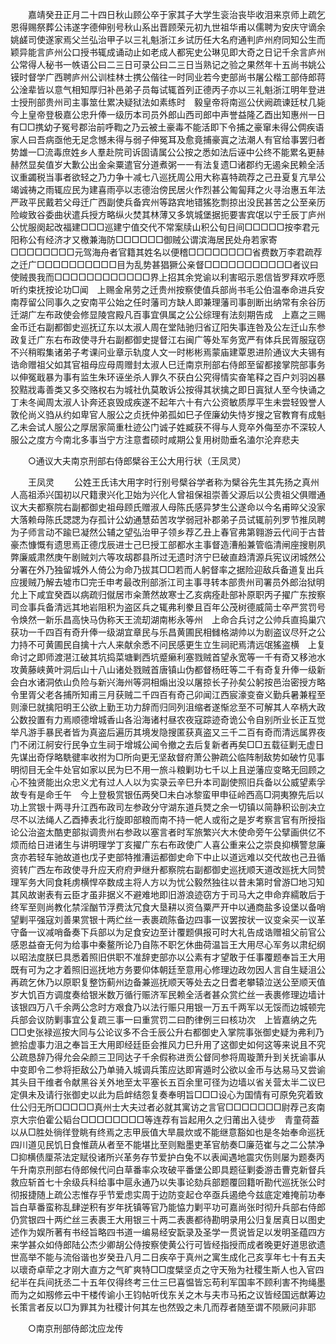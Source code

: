 <!-- { "loadSidebar": true } -->
　　嘉靖癸丑正月二十四日秋山顾公卒于家其子大学生衮治丧毕收泪来京师上疏乞　恩得赐祭葬公讳遂字德伸别号秋山系出晋顾荣元初九世祖华甫以儒聘为安庆守谪余姚鹾司使遂家焉父兰弘治甲子以三礼魁浙江乡试历任大名府通判庐州府同知公生而颖异能言庐州公口授书辄成诵动止如老成人都宪史公琳见即大奇之日记千余言庐州公常得人秘书一帙语公曰二三日可录公曰二三日当熟记之验之果然年十五尚书姚公镆时督学广西聘庐州公训桂林士携公偕往一时同业若今吏部尚书屠公楷工部侍郎蒋公淦辈皆以意气相知厚归补邑弟子员每试辄首列正德丙子亦以三礼魁浙江明年登进士授刑部贵州司主事筮仕累决疑狱法如素练时　毅皇帝将南巡公伏阙疏谏廷杖几毙　今上皇帝登极嘉公忠升俸一级历本司员外郎山西司郎中声誉益隆乙酉出知惠州一日有□□携幼子冤号郡治前呼鞫之乃云被土豪毒不能活即下令捕之豪窜未得公倜疾语家人曰吾病亟他无足念憾未得与弱子伸冤耳及愈竟捕豪寘之法潮人有官给事罢归者势雄一□流毒庶姓乡人羣赴院司诉固请属公公按之悉如法后诬中公终不能累名更赫赫然显矣值岁大歉公出金籴粟遣官分道煮粥一一有法复遗□诸郡约无遏籴民赖全活议重蠲税当事者欲轻之乃力争十减七八巡抚周公用大称喜特疏荐之己丑夏复亢旱公竭诚祷之雨辄应民为建喜雨亭以志德治傍民居火作烈甚公匍匐拜之火寻治惠五年法严政平民戴若父母迁广西副使兵备宾州等路宾地错猺犵剽掠出没民甚苦之公至亲历险峻致谷委曲状遣兵授方略纵火焚其林薄又多筑城堡据扼要害宾氓以宁壬辰丁庐州公忧服阕起改福建□□□巡建宁值交代不常案牍山积公旬日间□□□□□按李君元阳称公有经济才又檄兼海防□□□□□□御贼公谓滨海居民处舟若家寄□□□□□□□□元驾海舟者官籍其姓名以便稽□□□□□□□□省费数万李君疏荐之迁广□□□□□□□□□□目为乱势甚猖獗公亲督□□□□□□□□□□□者议曰使贼畏我而□□□□□□□□□□□□界上招其余党谕以利害昭示恩信皆罗拜欢呼愿听约束抚按论功□闻　上赐金帛劳之迁贵州按察使值兵部尚书毛公伯温奉命进兵安南荐留公同事久之安南平公始之任时藩司方缺人即兼理藩司事剖断出纳常有余谷历迁湖广左布政使会修显陵宫殿凡百事宜俱属之公公综理有法刻期告成　上嘉之三赐金币迁右副都御史巡抚辽东以太淑人周在堂陆驰归省辽阳失事连咎及公左迁山东参政复迁广东右布政使寻升右副都御史提督江右闽广等处军务宽严有体兵民胥服寇窃不兴稍暇集诸弟子考课问业章示轨度人文一时彬彬焉蒙庙建覃恩进阶通议大夫锡有　诰命赠祖父如其官祖母应母周赠封太淑人巳迁南京刑部右侍郎至留都接掌院部事务以伸冤戢暴为事有监生朱环诬坐杀人罪久不获白公究得情实奋笔释之百户刘羽凶暴狡黠戕毒善类又多交赂权右为城社仇莫敢诉公按得其状擒之即日寘狱人至今快诵之丁未冬闻周太淑人讣奔还哀毁成疾遂不起年六十有六公资敏质厚平生未尝轻毁誉人敦伦尚义驺从约如卑官人服公之贞抚仲弟孤如巳子侄廉幼失恃岁搜之官教育有成魁乙未会试人服公之厚居家简重杜迹公门诚子姓臧获不得与人竞卒外侮至亦不深较人服公之度方今南北多事当宁方注意耆硕时咸期公复用树勋垂名溘尔沦弃悲夫 

　　○通议大夫南京刑部右侍郎檗谷王公大用行状（王凤灵） 

　　王凤灵 
　　公姓王氏讳大用字时行别号檗谷学者称为檗谷先生其先扬之真州人高祖添兴国初以尺籍隶兴化卫始为兴化人曾祖保祖崇善父源后以公贵祖父俱赠通议大夫都察院右副都御史祖母顾氏赠淑人母陈氏感异梦生公遂命以今名甫晬父没家大落赖母陈氏諰諰为存孤计公幼通慧茹苦攻学弱冠补郡弟子员试辄前列罗节推凤聘为子师言动不踰巳凝然公辅之望弘治甲子领乡荐乙丑上春官弗第翱游云代间于古昔豪杰慷慨有遗思焉正德戊辰进士己巳授工部都水主事督造漕船兼管临清闸座搜剔夙弊廉威肃然庚午剧贼刘六等攻刼郡县所过无遗时济宁巳破直趋清源兵宪议闭城然公分署在外乃独留城外人倚公为命乃拔其□□若而人躬督率之据险迎敌兵备道复出兵应援贼乃解去墟市□完壬申考最改刑部浙江司主事寻转本部贵州司署员外郎治狱明允上下咸宜癸酉以病疏归僦居市籴萧然故寒士乙亥病痊赴部补原职丙子擢广东按察司佥事兵备清远其地岩阻积为盗区兵之辄弗利豢且百年公茂树德威简士卒严赏罚号令焕然一新乐昌高快马伪称天王流刧湖南彬永等州　上命合兵讨之公帅兵直捣巢穴获功一千四百有奇升俸一级湖宜章民与乐昌黄圃民相雠格湖帅以为剧盗议尽歼之公力持不可黄圃民自擒十六人来献余悉不问民感更生立生祠祀焉清远氓猺盗横　上复命讨之即师渡潖江破其坑捣菜塘剿西坑蹙癞利塞戮贼首望永宽等一千有奇又移池水攻黄藤峡黄叶洞后山十八山诸处戮贼首唐镇山伪都督杨旺等二千有奇复升俸一级新会白水诸洞依山负险与新兴海州等洞相煽出没以屠掠长子孙矣公躬按邑治密授方略令里胥父老各捕所知甫三月获贼二千四百有奇己卯闻江西宸濠变奋义勤兵暑兼程至则濠巳就擒阳明王公欲上勤王功力辞而归同列沮缩者遂惭忿至不可解其人卒柄大政公数投置有力焉顺德增城香山各沿海诸村昼农夜寇踪迹奇诡公令自别所业长正互觉举凡游手暴民者皆为真盗后遍历其境发隐搜匿获真盗又三千二百有奇而清远属界夜门不闭江舸安行民争立生祠于增城公闻令撤之去后复新者再矣□□五载征剿无虚日先谋出奇俘略駪徤率收拊为□所向更无坚敌督府萧公翀疏公临阵制敌势如破竹见事明彻目无全牛处官如家以民为巳不用一旅斗粮剿功七千以上且逆藩应变略无回顾之心不独贤能出众忠义尤有过人人以为实录云辛巳升本司副使照旧兵备以公威望素孚故专有是命壬午　今上登极赏银伍两癸□未白冰黎蛮甲申征岭西高□洞夷獠先后以功上赏银十两寻升江西布政司左参政分守湖东道兵燹之余一切镇以简静积讼剖决立尽不以法绳人乙酉捧表北行旋即部粮而南不持一帊人或衔之是岁考察言官有所授指论公治盗太酷吏部拟调贵州右参政以塞言者时军旅繁兴大木使命旁午公擘画供亿不烦而给日进诸生与讲明理学丁亥擢广东右布政使广人喜公重来公之崇良抑横警怠廉贪亦若轻车驰故道也戊子吏部特推漕运都御史命下中止以道远难以交代故也己丑循资转广西左布政使寻升应天府府尹继升都察院右副都御史巡抚顺天道改廵抚大同赞理军务大同食耗虏横悍卒数成主将人方以为忧公毅然独往以昔未第时曾游□地习知其风故谢表有云臣才虽非据义不避难地即旧游浪迹窃方于司马大之申命弃繻敢后于终军至则尚教化禁淫酗节浮费汰冗食大垦耕以资刍粟严开中以通商盐多设堡以备哨望剿平强寇刘善果赏银十两纻丝一表裹疏陈备边四事一议罢按状一议变籴买一议革守备一议减哨备奏下兵部以为足食安边至计覆题俱报可时大礼告成诰赠祖父前官公感恩益奋无何为给事中秦鳌所论乃自陈不职乞休曲荷温旨王大用尽心军务以肃纪纲以昭法度朕巳具悉着照旧供职不准辞吏部亦以公素有才望敢于任事覆题奉旨王大用既有可为之才着照旧巡抚地方务要仰体朝廷至意用心修理边政勿因人言自生疑沮公再疏乞休乃以原职复整饬蓟州边备兼巡抚顺天等处去之日耆老攀辕泣送公至顺天值岁大饥百方调度奏给银米数万循行赈济军民赖全活者甚众赏纻丝一表裹修理边墙计该银四万八千余两公念时方艰食乃以法行赈只用银一万五千两军以无馁而边城顿完兵部会议防剿事宜公复疏三事一曰重赏罚二曰酌律例三曰核功次　上皆嘉纳之先□□史张禄巡按大同与公论议多不合壬辰公升右都御史入掌院事张御史疑为弗利乃摭拾虚事力沮之奉旨王大用即经廷臣会推风力巳升用了这御史如何这等来说且不究公疏恳辞乃得允会朵颜三卫同达子千余假称进贡公督同参将周璇萧升到关抚谕事从中变即令二参将拒敌公乃单骑入城调兵策应达即宵遁时公欲以金币与达易马又尝谕其头目干维者令献黑谷关外地至太平塞长五百余里可径为边墙以省关营太半二议巳定俱未及请行张御史以此为启衅结怨复奏奉明旨□□□设心为国情有可原免究着致仕公归无所□□□□□真州士大夫过者必就其寓访之言官□□□□□□□尉荐己亥南京大宗伯霍公韬台□□□□□□□□等连荐有旨起用久之归莆出入徒步　青童荷葢以从□胜处徜徉登眺有终焉之志甲辰值大旱晨炊或不能继意豁如也是冬始奉命巡抚四川道见民饥日食惟蔬从者至不能堪比至则黜墨吏革官舫奏□廉范崔与之二公禁净□抑横债厘茶法定赋役诸所兴革务存节爱护白兔不以表闻遇地震灾伤则屡为题奏丙午升南京刑部右侍郎候代问白草番率众攻破平番堡公即具题征剿委游击曹克新督兵救应斩首七十余级兵科给事中扈永通乃以失事论劾兵部题覆回籍听勘代巡抚张公时彻报捷随上疏公志惟存乎节爱虑实周于边防变起仓卒亟兵遏绝今兹底定难掩前功奉旨白草番蛮称乱肆逆积有岁年抚镇等官乃能恊力剿平功可嘉尚张时彻升兵部右侍郎仍赏银四十两纻丝三表裹王大用银三十两二表裹都待勘明录用公归复居真日以图史述作为娱所著有书经旨略四书道一编易经安翫录及圣学一贯说皆足以发明圣蕴四方来学甚众如侍郎陆公杰少卿胡公侍按察使黄公行可皆经指授而成者晚更好道思欲遗世高举不能与流俗谐也岁癸丑八月二日疾卒于真州之寓生成化己亥享年七十有五夫以瓌奇卓荦之才刚大直方之气旷爽特□□度檗坚贞之守天殆为社稷生斯人也入官四纪半在兵间抚丞二十五年仅得终考三仕三巳喜愠皆忘苟利军国率不顾利害不拘绳墨而为之如剏修云中干楼传谕小王钧帖听伐东关之木与夫市马拓之议皆经国远猷筹边长策言者反以□为罪其为社稷计何其左也然毁之未几而荐者随至谓不陨厥问非耶 

　　○南京刑部侍郎沈应龙传 

